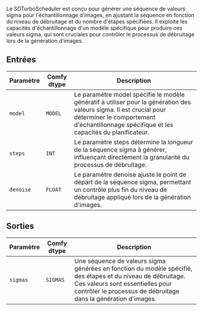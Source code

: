 
Le SDTurboScheduler est conçu pour générer une séquence de valeurs sigma pour l'échantillonnage d'images, en ajustant la séquence en fonction du niveau de débruitage et du nombre d'étapes spécifiées. Il exploite les capacités d'échantillonnage d'un modèle spécifique pour produire ces valeurs sigma, qui sont cruciales pour contrôler le processus de débruitage lors de la génération d'images.

## Entrées

| Paramètre | Comfy dtype | Description |
| --- | --- | --- |
| `model` | `MODEL` | Le paramètre model spécifie le modèle génératif à utiliser pour la génération des valeurs sigma. Il est crucial pour déterminer le comportement d'échantillonnage spécifique et les capacités du planificateur. |
| `steps` | `INT` | Le paramètre steps détermine la longueur de la séquence sigma à générer, influençant directement la granularité du processus de débruitage. |
| `denoise` | `FLOAT` | Le paramètre denoise ajuste le point de départ de la séquence sigma, permettant un contrôle plus fin du niveau de débruitage appliqué lors de la génération d'images. |

## Sorties

| Paramètre | Comfy dtype | Description |
| --- | --- | --- |
| `sigmas` | `SIGMAS` | Une séquence de valeurs sigma générées en fonction du modèle spécifié, des étapes et du niveau de débruitage. Ces valeurs sont essentielles pour contrôler le processus de débruitage dans la génération d'images. |
